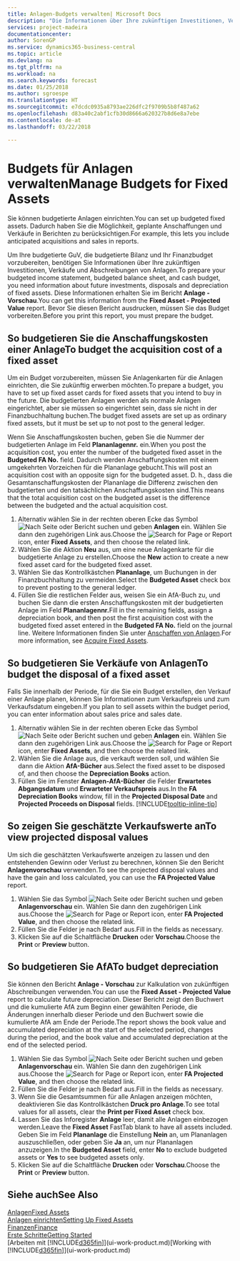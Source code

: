 ```yaml
---
title: Anlagen-Budgets verwalten| Microsoft Docs
description: "Die Informationen über Ihre zukünftigen Investitionen, Verkäufe und Abschreibungen von Anlagen, die Ihnen helfen, Budget- und Planungen vorzubereiten."
services: project-madeira
documentationcenter: 
author: SorenGP
ms.service: dynamics365-business-central
ms.topic: article
ms.devlang: na
ms.tgt_pltfrm: na
ms.workload: na
ms.search.keywords: forecast
ms.date: 01/25/2018
ms.author: sgroespe
ms.translationtype: HT
ms.sourcegitcommit: e7dcdc0935a8793ae226dfc2f9709b5b8f487a62
ms.openlocfilehash: d83a40c2abf1cfb30d8666a620327b8d6e8a7ebe
ms.contentlocale: de-at
ms.lasthandoff: 03/22/2018

---
```

# <a name="manage-budgets-for-fixed-assets"></a><span data-ttu-id="539e1-103">Budgets für Anlagen verwalten</span><span class="sxs-lookup"><span data-stu-id="539e1-103">Manage Budgets for Fixed Assets</span></span>
<span data-ttu-id="539e1-104">Sie können budgetierte Anlagen einrichten.</span><span class="sxs-lookup"><span data-stu-id="539e1-104">You can set up budgeted fixed assets.</span></span> <span data-ttu-id="539e1-105">Dadurch haben Sie die Möglichkeit, geplante Anschaffungen und Verkäufe in Berichten zu berücksichtigen.</span><span class="sxs-lookup"><span data-stu-id="539e1-105">For example, this lets you include anticipated acquisitions and sales in reports.</span></span>  

<span data-ttu-id="539e1-106">Um Ihre budgetierte GuV, die budgetierte Bilanz und Ihr Finanzbudget vorzubereiten, benötigen Sie Informationen über Ihre zukünftigen Investitionen, Verkäufe und Abschreibungen von Anlagen.</span><span class="sxs-lookup"><span data-stu-id="539e1-106">To prepare your budgeted income statement, budgeted balance sheet, and cash budget, you need information about future investments, disposals and depreciation of fixed assets.</span></span> <span data-ttu-id="539e1-107">Diese Informationen erhalten Sie im Bericht **Anlage - Vorschau**.</span><span class="sxs-lookup"><span data-stu-id="539e1-107">You can get this information from the **Fixed Asset - Projected Value** report.</span></span> <span data-ttu-id="539e1-108">Bevor Sie diesen Bericht ausdrucken, müssen Sie das Budget vorbereiten.</span><span class="sxs-lookup"><span data-stu-id="539e1-108">Before you print this report, you must prepare the budget.</span></span>  

## <a name="to-budget-the-acquisition-cost-of-a-fixed-asset"></a><span data-ttu-id="539e1-109">So budgetieren Sie die Anschaffungskosten einer Anlage</span><span class="sxs-lookup"><span data-stu-id="539e1-109">To budget the acquisition cost of a fixed asset</span></span>
<span data-ttu-id="539e1-110">Um ein Budget vorzubereiten, müssen Sie Anlagenkarten für die Anlagen einrichten, die Sie zukünftig erwerben möchten.</span><span class="sxs-lookup"><span data-stu-id="539e1-110">To prepare a budget, you have to set up fixed asset cards for fixed assets that you intend to buy in the future.</span></span> <span data-ttu-id="539e1-111">Die budgetierten Anlagen werden als normale Anlagen eingerichtet, aber sie müssen so eingerichtet sein, dass sie nicht in der Finanzbuchhaltung buchen.</span><span class="sxs-lookup"><span data-stu-id="539e1-111">The budget fixed assets are set up as ordinary fixed assets, but it must be set up to not post to the general ledger.</span></span>

<span data-ttu-id="539e1-112">Wenn Sie Anschaffungskosten buchen, geben Sie die Nummer der budgetierten Anlage im Feld **Plananlagennr.** ein.</span><span class="sxs-lookup"><span data-stu-id="539e1-112">When you post the acquisition cost, you enter the number of the budgeted fixed asset in the **Budgeted FA No.** field.</span></span> <span data-ttu-id="539e1-113">Dadurch werden Anschaffungskosten mit einem umgekehrten Vorzeichen für die Plananlage gebucht.</span><span class="sxs-lookup"><span data-stu-id="539e1-113">This will post an acquisition cost with an opposite sign for the budgeted asset.</span></span> <span data-ttu-id="539e1-114">D. h., dass die Gesamtanschaffungskosten der Plananlage die Differenz zwischen den budgetierten und den tatsächlichen Anschaffungskosten sind.</span><span class="sxs-lookup"><span data-stu-id="539e1-114">This means that the total acquisition cost on the budgeted asset is the difference between the budgeted and the actual acquisition cost.</span></span>

1. <span data-ttu-id="539e1-115">Alternativ wählen Sie in der rechten oberen Ecke das Symbol ![Nach Seite oder Bericht suchen](media/ui-search/search_small.png "Nach Seite oder Bericht suchen") und geben **Anlagen** ein. Wählen Sie dann den zugehörigen Link aus.</span><span class="sxs-lookup"><span data-stu-id="539e1-115">Choose the ![Search for Page or Report](media/ui-search/search_small.png "Search for Page or Report icon") icon, enter **Fixed Assets**, and then choose the related link.</span></span>
2. <span data-ttu-id="539e1-116">Wählen Sie die Aktion **Neu** aus, um eine neue Anlagenkarte für die budgetierte Anlage zu erstellen.</span><span class="sxs-lookup"><span data-stu-id="539e1-116">Choose the **New** action to create a new fixed asset card for the budgeted fixed asset.</span></span>
3. <span data-ttu-id="539e1-117">Wählen Sie das Kontrollkästchen **Plananlage**, um Buchungen in der Finanzbuchhaltung zu vermeiden.</span><span class="sxs-lookup"><span data-stu-id="539e1-117">Select the **Budgeted Asset** check box to prevent posting to the general ledger.</span></span>
4. <span data-ttu-id="539e1-118">Füllen Sie die restlichen Felder aus, weisen Sie ein AfA-Buch zu, und buchen Sie dann die ersten Anschaffungskosten mit der budgetierten Anlage im Feld **Plananlagennr.**</span><span class="sxs-lookup"><span data-stu-id="539e1-118">Fill in the remaining fields, assign a depreciation book, and then post the first acquisition cost with the budgeted fixed asset entered in the **Budgeted FA No.** field on the journal line.</span></span> <span data-ttu-id="539e1-119">Weitere Informationen finden Sie unter [Anschaffen von Anlagen](fa-how-acquire.md).</span><span class="sxs-lookup"><span data-stu-id="539e1-119">For more information, see [Acquire Fixed Assets](fa-how-acquire.md).</span></span>

## <a name="to-budget-the-disposal-of-a-fixed-asset"></a><span data-ttu-id="539e1-120">So budgetieren Sie Verkäufe von Anlagen</span><span class="sxs-lookup"><span data-stu-id="539e1-120">To budget the disposal of a fixed asset</span></span>
<span data-ttu-id="539e1-121">Falls Sie innerhalb der Periode, für die Sie ein Budget erstellen, den Verkauf einer Anlage planen, können Sie Informationen zum Verkaufspreis und zum Verkaufsdatum eingeben.</span><span class="sxs-lookup"><span data-stu-id="539e1-121">If you plan to sell assets within the budget period, you can enter information about sales price and sales date.</span></span>

1. <span data-ttu-id="539e1-122">Alternativ wählen Sie in der rechten oberen Ecke das Symbol ![Nach Seite oder Bericht suchen](media/ui-search/search_small.png "Nach Seite oder Bericht suchen") und geben **Anlagen** ein. Wählen Sie dann den zugehörigen Link aus.</span><span class="sxs-lookup"><span data-stu-id="539e1-122">Choose the ![Search for Page or Report](media/ui-search/search_small.png "Search for Page or Report icon") icon, enter **Fixed Assets**, and then choose the related link.</span></span>
2. <span data-ttu-id="539e1-123">Wählen Sie die Anlage aus, die verkauft werden soll, und wählen Sie dann die Aktion **AfA-Bücher** aus.</span><span class="sxs-lookup"><span data-stu-id="539e1-123">Select the fixed asset to be disposed of, and then choose the **Depreciation Books** action.</span></span>
3. <span data-ttu-id="539e1-124">Füllen Sie im Fenster **Anlagen-AfA-Bücher** die Felder **Erwartetes Abgangsdatum** und **Erwarteter Verkaufspreis** aus.</span><span class="sxs-lookup"><span data-stu-id="539e1-124">In the **FA Depreciation Books** window, fill in the **Projected Disposal Date** and **Projected Proceeds on Disposal** fields.</span></span> [!INCLUDE[tooltip-inline-tip](includes/tooltip-inline-tip_md.md)]

## <a name="to-view-projected-disposal-values"></a><span data-ttu-id="539e1-125">So zeigen Sie geschätzte Verkaufswerte an</span><span class="sxs-lookup"><span data-stu-id="539e1-125">To view projected disposal values</span></span>
<span data-ttu-id="539e1-126">Um sich die geschätzten Verkaufswerte anzeigen zu lassen und den entstehenden Gewinn oder Verlust zu berechnen, können Sie den Bericht **Anlagenvorschau** verwenden.</span><span class="sxs-lookup"><span data-stu-id="539e1-126">To see the projected disposal values and have the gain and loss calculated, you can use the **FA Projected Value** report.</span></span>

1. <span data-ttu-id="539e1-127">Wählen Sie das Symbol ![Nach Seite oder Bericht suchen](media/ui-search/search_small.png "Nach Seite oder Bericht suchen") und geben **Anlagenvorschau** ein. Wählen Sie dann den zugehörigen Link aus.</span><span class="sxs-lookup"><span data-stu-id="539e1-127">Choose the ![Search for Page or Report](media/ui-search/search_small.png "Search for Page or Report icon") icon, enter **FA Projected Value**, and then choose the related link.</span></span>
2. <span data-ttu-id="539e1-128">Füllen Sie die Felder je nach Bedarf aus.</span><span class="sxs-lookup"><span data-stu-id="539e1-128">Fill in the fields as necessary.</span></span>
3. <span data-ttu-id="539e1-129">Klicken Sie auf die Schaltfläche **Drucken** oder **Vorschau**.</span><span class="sxs-lookup"><span data-stu-id="539e1-129">Choose the **Print** or **Preview** button.</span></span>

## <a name="to-budget-depreciation"></a><span data-ttu-id="539e1-130">So budgetieren Sie AfA</span><span class="sxs-lookup"><span data-stu-id="539e1-130">To budget depreciation</span></span>
<span data-ttu-id="539e1-131">Sie können den Bericht **Anlage - Vorschau** zur Kalkulation von zukünftigen Abschreibungen verwenden.</span><span class="sxs-lookup"><span data-stu-id="539e1-131">You can use the **Fixed Asset - Projected Value** report to calculate future depreciation.</span></span> <span data-ttu-id="539e1-132">Dieser Bericht zeigt den Buchwert und die kumulierte AfA zum Beginn einer gewählten Periode, die Änderungen innerhalb dieser Periode und den Buchwert sowie die kumulierte AfA am Ende der Periode.</span><span class="sxs-lookup"><span data-stu-id="539e1-132">The report shows the book value and accumulated depreciation at the start of the selected period, changes during the period, and the book value and accumulated depreciation at the end of the selected period.</span></span>

1. <span data-ttu-id="539e1-133">Wählen Sie das Symbol ![Nach Seite oder Bericht suchen](media/ui-search/search_small.png "Nach Seite oder Bericht suchen") und geben **Anlagenvorschau** ein. Wählen Sie dann den zugehörigen Link aus.</span><span class="sxs-lookup"><span data-stu-id="539e1-133">Choose the ![Search for Page or Report](media/ui-search/search_small.png "Search for Page or Report icon") icon, enter **FA Projected Value**, and then choose the related link.</span></span>
2. <span data-ttu-id="539e1-134">Füllen Sie die Felder je nach Bedarf aus.</span><span class="sxs-lookup"><span data-stu-id="539e1-134">Fill in the fields as necessary.</span></span>
3. <span data-ttu-id="539e1-135">Wenn Sie die Gesamtsummen für alle Anlagen anzeigen möchten, deaktivieren Sie das Kontrollkästchen **Druck pro Anlage**.</span><span class="sxs-lookup"><span data-stu-id="539e1-135">To see total values for all assets, clear the **Print per Fixed Asset** check box.</span></span>
4. <span data-ttu-id="539e1-136">Lassen Sie das Inforegister **Anlage** leer, damit alle Anlagen einbezogen werden.</span><span class="sxs-lookup"><span data-stu-id="539e1-136">Leave the **Fixed Asset** FastTab blank to have all assets included.</span></span> <span data-ttu-id="539e1-137">Geben Sie im Feld **Plananlage** die Einstellung **Nein** an, um Plananlagen auszuschließen, oder geben Sie **Ja** an, um nur Plananlagen anzuzeigen.</span><span class="sxs-lookup"><span data-stu-id="539e1-137">In the **Budgeted Asset** field, enter **No** to exclude budgeted assets or **Yes** to see budgeted assets only.</span></span>
5. <span data-ttu-id="539e1-138">Klicken Sie auf die Schaltfläche **Drucken** oder **Vorschau**.</span><span class="sxs-lookup"><span data-stu-id="539e1-138">Choose the **Print** or **Preview** button.</span></span>

## <a name="see-also"></a><span data-ttu-id="539e1-139">Siehe auch</span><span class="sxs-lookup"><span data-stu-id="539e1-139">See Also</span></span>
[<span data-ttu-id="539e1-140">Anlagen</span><span class="sxs-lookup"><span data-stu-id="539e1-140">Fixed Assets</span></span>](fa-manage.md)  
[<span data-ttu-id="539e1-141">Anlagen einrichten</span><span class="sxs-lookup"><span data-stu-id="539e1-141">Setting Up Fixed Assets</span></span>](fa-setup.md)  
[<span data-ttu-id="539e1-142">Finanzen</span><span class="sxs-lookup"><span data-stu-id="539e1-142">Finance</span></span>](finance.md)  
[<span data-ttu-id="539e1-143">Erste Schritte</span><span class="sxs-lookup"><span data-stu-id="539e1-143">Getting Started</span></span>](product-get-started.md)  
<span data-ttu-id="539e1-144">[Arbeiten mit [!INCLUDE[d365fin](includes/d365fin_md.md)]](ui-work-product.md)</span><span class="sxs-lookup"><span data-stu-id="539e1-144">[Working with [!INCLUDE[d365fin](includes/d365fin_md.md)]](ui-work-product.md)</span></span>

